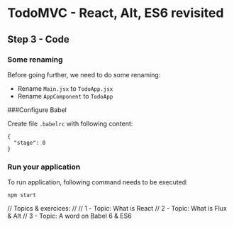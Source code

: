 
# TodoMVC - React, Alt, ES6 revisited


## Step 3 - Code

### Some renaming

Before going further, we need to do some renaming:

- Rename `Main.jsx` to `TodoApp.jsx`
- Rename `AppComponent` to `TodoApp`



###Configure Babel

Create file `.babelrc` with following content: 

``` 
{
  "stage": 0
}
```

### Run your application

To run application, following command needs to be executed:

```
npm start
```

// Topics & exercices:
//
// 1 - Topic: What is React
// 2 - Topic: What is Flux & Alt
// 3 - Topic: A word on Babel 6 & ES6
